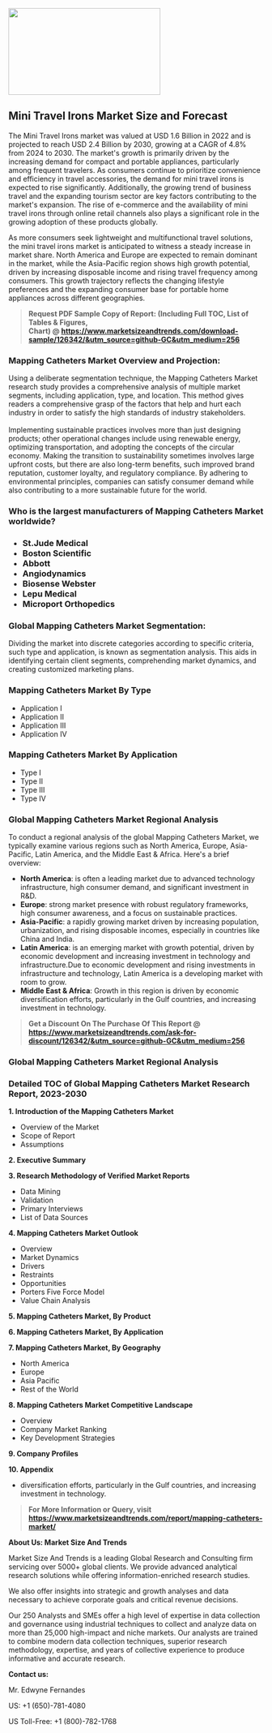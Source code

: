 <p><img class="alignnone size-medium wp-image-20088" src="https://ffe5etoiles.com/wp-content/uploads/2024/12/MST1-300x171.png" alt="" width="300" height="171" /></p><h2>Mini Travel Irons Market Size and Forecast</h2><p>The Mini Travel Irons market was valued at USD 1.6 Billion in 2022 and is projected to reach USD 2.4 Billion by 2030, growing at a CAGR of 4.8% from 2024 to 2030. The market's growth is primarily driven by the increasing demand for compact and portable appliances, particularly among frequent travelers. As consumers continue to prioritize convenience and efficiency in travel accessories, the demand for mini travel irons is expected to rise significantly. Additionally, the growing trend of business travel and the expanding tourism sector are key factors contributing to the market's expansion. The rise of e-commerce and the availability of mini travel irons through online retail channels also plays a significant role in the growing adoption of these products globally.</p><p>As more consumers seek lightweight and multifunctional travel solutions, the mini travel irons market is anticipated to witness a steady increase in market share. North America and Europe are expected to remain dominant in the market, while the Asia-Pacific region shows high growth potential, driven by increasing disposable income and rising travel frequency among consumers. This growth trajectory reflects the changing lifestyle preferences and the expanding consumer base for portable home appliances across different geographies.</p></p><blockquote id="" class=""><strong>Request PDF Sample Copy of Report: (Including Full TOC, List of Tables &amp; Figures, Chart)&nbsp;@&nbsp;<strong><a href="https://www.marketsizeandtrends.com/download-sample/126342/&utm_source=github-GC&utm_medium=256" target="_blank">https://www.marketsizeandtrends.com/download-sample/126342/&utm_source=github-GC&utm_medium=256</a></strong></strong></blockquote><h3 id="" class="">Mapping Catheters Market&nbsp;Overview and Projection:</h3><p id="" class="">Using a deliberate segmentation technique, the Mapping Catheters Market research study provides a comprehensive analysis of multiple market segments, including application, type, and location. This method gives readers a comprehensive grasp of the factors that help and hurt each industry in order to satisfy the high standards of industry stakeholders. <br /> <br />Implementing sustainable practices involves more than just designing products; other operational changes include using renewable energy, optimizing transportation, and adopting the concepts of the circular economy. Making the transition to sustainability sometimes involves large upfront costs, but there are also long-term benefits, such improved brand reputation, customer loyalty, and regulatory compliance. By adhering to environmental principles, companies can satisfy consumer demand while also contributing to a more sustainable future for the world.</p><h3 id="" class="">Who is the largest manufacturers of&nbsp;Mapping Catheters Market worldwide?</h3><h3 class=""><p><ul><li>St.Jude Medical </li><li> Boston Scientific </li><li> Abbott </li><li> Angiodynamics </li><li> Biosense Webster </li><li> Lepu Medical </li><li> Microport Orthopedics</li></ul></p></h3><h3 id="" class="">Global&nbsp;Mapping Catheters Market Segmentation:</h3><p id="" class="">Dividing the market into discrete categories according to specific criteria, such type and application, is known as segmentation analysis. This aids in identifying certain client segments, comprehending market dynamics, and creating customized marketing plans.</p><h3 id="" class="">Mapping Catheters Market&nbsp;By Type</h3><p><p><ul><li>Application I</li><li> Application II</li><li> Application III</li><li> Application IV</p></li></ul></p></p><h3 id="" class="">Mapping Catheters Market&nbsp;By Application</h3><p class=""><p><ul><li>Type I</li><li> Type II</li><li> Type III</li><li> Type IV</li></ul></p></p><h3 id="" class="">Global Mapping Catheters Market Regional Analysis</h3><p id="" class="">To conduct a regional analysis of the global Mapping Catheters Market, we typically examine various regions such as North America, Europe, Asia-Pacific, Latin America, and the Middle East &amp; Africa. Here's a brief overview:</p><ul><li><strong>North America</strong>: is often a leading market due to advanced technology infrastructure, high consumer demand, and significant investment in R&amp;D.</li><li><strong>Europe</strong>: strong market presence with robust regulatory frameworks, high consumer awareness, and a focus on sustainable practices.</li><li><strong>Asia-Pacific</strong>: a rapidly growing market driven by increasing population, urbanization, and rising disposable incomes, especially in countries like China and India.</li><li><strong>Latin America</strong>: is an emerging market with growth potential, driven by economic development and increasing investment in technology and infrastructure.Due to economic development and rising investments in infrastructure and technology, Latin America is a developing market with room to grow.</li><li><strong>Middle East &amp; Africa</strong>: Growth in this region is driven by economic diversification efforts, particularly in the Gulf countries, and increasing investment in technology.</li></ul><blockquote id="" class=""><strong>Get a Discount On The Purchase Of This Report @ <strong><a href="https://www.marketsizeandtrends.com/ask-for-discount/126342/&utm_source=github-GC&utm_medium=256" target="_blank">https://www.marketsizeandtrends.com/ask-for-discount/126342/&utm_source=github-GC&utm_medium=256</a></strong></strong></blockquote><h3 id="" class="">Global Mapping Catheters Market Regional Analysis</h3><h3 id="" class="">Detailed TOC of Global Mapping Catheters Market Research Report, 2023-2030</h3><p id="" class=""><strong>1. Introduction of the Mapping Catheters Market</strong></p><ul><li>Overview of the Market</li><li>Scope of Report</li><li>Assumptions</li></ul><p id="" class=""><strong>2. Executive Summary</strong></p><p id="" class=""><strong>3. Research Methodology of Verified Market Reports</strong></p><ul><li>Data Mining</li><li>Validation</li><li>Primary Interviews</li><li>List of Data Sources</li></ul><p id="" class=""><strong>4. Mapping Catheters Market Outlook</strong></p><ul><li>Overview</li><li>Market Dynamics</li><li>Drivers</li><li>Restraints</li><li>Opportunities</li><li>Porters Five Force Model</li><li>Value Chain Analysis</li></ul><p id="" class=""><strong>5. Mapping Catheters Market, By Product</strong></p><p id="" class=""><strong>6. Mapping Catheters Market, By Application</strong></p><p id="" class=""><strong>7. Mapping Catheters Market, By Geography</strong></p><ul><li>North America</li><li>Europe</li><li>Asia Pacific</li><li>Rest of the World</li></ul><p id="" class=""><strong>8. Mapping Catheters Market Competitive Landscape</strong></p><ul><li>Overview</li><li>Company Market Ranking</li><li>Key Development Strategies</li></ul><p id="" class=""><strong>9. Company Profiles</strong></p><p id="" class=""><strong>10. Appendix</strong></p><ul><li>diversification efforts, particularly in the Gulf countries, and increasing investment in technology.</li></ul><blockquote id="" class=""><strong>For More Information or Query, visit <strong><strong><a href="https://www.marketsizeandtrends.com/report/mapping-catheters-market/" target="_blank">https://www.marketsizeandtrends.com/report/mapping-catheters-market/</a></strong></strong></strong></blockquote><p id="" class=""><strong>About Us: Market Size And Trends</strong></p><p id="" class="">Market Size And Trends is a leading Global Research and Consulting firm servicing over 5000+ global clients. We provide advanced analytical research solutions while offering information-enriched research studies.</p><p id="" class="">We also offer insights into strategic and growth analyses and data necessary to achieve corporate goals and critical revenue decisions.</p><p id="" class="">Our 250 Analysts and SMEs offer a high level of expertise in data collection and governance using industrial techniques to collect and analyze data on more than 25,000 high-impact and niche markets. Our analysts are trained to combine modern data collection techniques, superior research methodology, expertise, and years of collective experience to produce informative and accurate research.</p><p id="" class=""><strong>Contact us:</strong></p><p id="" class="">Mr. Edwyne Fernandes</p><p id="" class="">US: +1 (650)-781-4080</p><p id="" class="">US Toll-Free: +1 (800)-782-1768</p>
